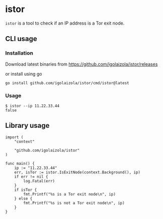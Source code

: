# istor

`istor` is a tool to check if an IP address is a Tor exit node.

## CLI usage

### Installation

Download latest binaries from https://github.com/igolaizola/istor/releases

or install using go

```
go install github.com/igolaizola/istor/cmd/istor@latest
```

### Usage

```
$ istor --ip 11.22.33.44
false
```

## Library usage

```golang
import (
    "context"
	
    "github.com/igolaizola/istor"
)

func main() {
    ip := "11.22.33.44"
    err, isTor := istor.IsExitNode(context.Background(), ip)
    if err != nil {
        log.Fatal(err)
    }
    if isTor {
        fmt.Printf("%s is a Tor exit node\n", ip)
    } else {
        fmt.Printf("%s is not a Tor exit node\n", ip)
    }
}
```
